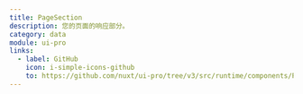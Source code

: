 ```yaml
---
title: PageSection
description: 您的页面的响应部分。
category: data
module: ui-pro
links:
  - label: GitHub
    icon: i-simple-icons-github
    to: https://github.com/nuxt/ui-pro/tree/v3/src/runtime/components/PageSection.vue
---
```

